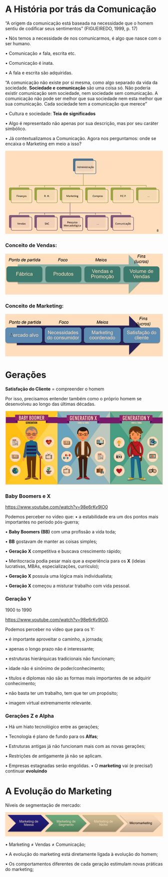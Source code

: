 # A História por trás da Comunicação

“A origem da comunicação está baseada na
necessidade que o homem sentiu de
codificar seus sentimentos” (FIGUEIREDO, 1999, p. 17)

• Nós temos a necessidade de nos
comunicarmos, é algo que nasce com o ser
humano.

• Comunicação ≠ fala, escrita etc.

• Comunicação é inata.

• A fala e escrita são adquiridas.

“A comunicação não existe por si
mesma, como algo separado da vida
da sociedade. **Sociedade e**
**comunicação** são uma coisa só. Não
poderia existir comunicação sem
sociedade, nem sociedade sem
comunicação. A comunicação não
pode ser melhor que sua sociedade
nem esta melhor que sua
comunicação. Cada sociedade tem a
comunicação que merece”

• Cultura e sociedade:
**Teia de significados**

• Algo é representado não
apenas por sua
descrição, mas por seu
caráter simbólico.

• Já contextualizamos a Comunicação. Agora nos
perguntamos: onde se encaixa o Marketing em
meio a isso?

![ÁreasDeADM](img/AreasDeADM.PNG)

### Conceito de Vendas:

![ConceitoDeVendas](img/ConceitoDeVendas.PNG)

### Conceito de Marketing:

![ConceitoDeMarketing](img/ConceitoDeMarketing.PNG)

# Gerações

**Satisfação do Cliente** = compreender o homem

Por isso, precisamos
entender também como
o próprio homem se
desenvolveu ao longo
das últimas décadas.

![Geracoes](img/Geracoes.PNG)

### Baby Boomers e X

<https://www.youtube.com/watch?v=98e6rKv9lO0>

Podemos perceber no vídeo que:
• a estabilidade era um dos pontos mais importantes no período pós-guerra;

• **Baby Boomers (BB)** com uma profissão a vida toda;

• **BB** gostavam de manter as coisas simples;

• **Geração X** competitiva e buscava crescimento rápido;

• Meritocracia podia pesar mais que a experiência para os
**X** (ideias lucrativas, MBAs, especializações, currículo);

• **Geração X** possuía uma lógica mais
individualista;

• **Geração X** começou a misturar trabalho
com vida pessoal.

### Geração Y
1900 to 1990

<https://www.youtube.com/watch?v=98e6rKv9lO0>. 

Podemos perceber no vídeo que para os Y:

• é importante aproveitar o caminho, a jornada;

• apenas o longo prazo não é interessante;

• estruturas hierárquicas tradicionais não funcionam;

• idade não é sinônimo de poder/conhecimento;

• títulos e diplomas não são as formas mais importantes de se adquirir conhecimento;

• não basta ter um trabalho, tem que ter um
propósito;

• imagem virtual extremamente relevante.

### Gerações Z e Alpha

• Há um hiato tecnológico entre as gerações;

• Tecnologia é plano de fundo para os **Alfas**;

• Estruturas antigas já não funcionam mais com as novas gerações;

• Restrições de antigamente já não se aplicam.

• Empresas estagnadas serão engolidas.
• O **marketing** vai (e precisa!) continuar
**evoluindo**

# A Evolução do Marketing

Níveis de segmentação de mercado:

![MarketingSegmentacao](img/MarketingSegmentacao.PNG)

• Marketing ≠ Vendas ≠
Comunicação;

• A evolução do marketing está
diretamente ligada à
evolução do homem;

• Os comportamentos
diferentes de cada geração
estimulam novas práticas do
marketing;
